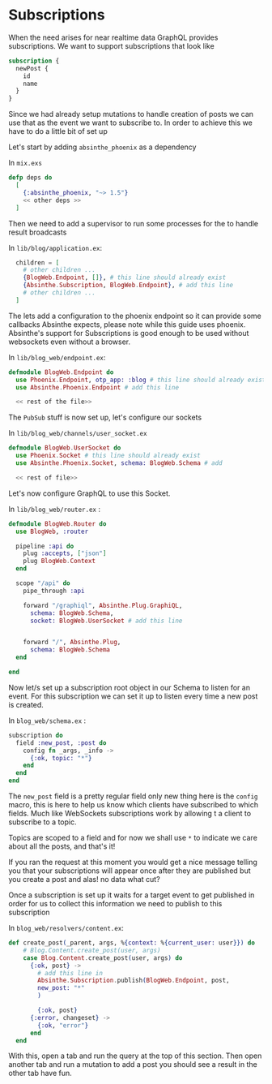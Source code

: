 # Subscriptions

When the need arises for near realtime data GraphQL provides subscriptions. We want to support subscriptions that look like

```graphql
subscription {
  newPost {
    id
    name
  }
}
```

Since we had already setup mutations to handle creation of posts we can use that as the event we want to subscribe to. In order to achieve this we have to do a little bit of set up

Let's start by adding `absinthe_phoenix` as a dependency

In `mix.exs`

```elixir
defp deps do
  [
    {:absinthe_phoenix, "~> 1.5"}
    << other deps >>
  ]
```

Then we need to add a supervisor to run some processes for the to handle result broadcasts

In `lib/blog/application.ex`:

```elixir
  children = [
    # other children ...
    {BlogWeb.Endpoint, []}, # this line should already exist
    {Absinthe.Subscription, BlogWeb.Endpoint}, # add this line
    # other children ...
  ]
```

The lets add a configuration to the phoenix endpoint so it can provide some callbacks Absinthe expects, please note while this guide uses phoenix. Absinthe's support for Subscriptions is good enough to be used without websockets even without a browser.

In `lib/blog_web/endpoint.ex`:

```elixir
defmodule BlogWeb.Endpoint do
  use Phoenix.Endpoint, otp_app: :blog # this line should already exist
  use Absinthe.Phoenix.Endpoint # add this line

  << rest of the file>>
```

The `PubSub` stuff is now set up, let's configure our sockets

In `lib/blog_web/channels/user_socket.ex`

```elixir
defmodule BlogWeb.UserSocket do
  use Phoenix.Socket # this line should already exist
  use Absinthe.Phoenix.Socket, schema: BlogWeb.Schema # add

  << rest of file>>
```

Let's now configure GraphQL to use this Socket.

In `lib/blog_web/router.ex` :

```elixir
defmodule BlogWeb.Router do
  use BlogWeb, :router

  pipeline :api do
    plug :accepts, ["json"]
    plug BlogWeb.Context
  end

  scope "/api" do
    pipe_through :api

    forward "/graphiql", Absinthe.Plug.GraphiQL,
      schema: BlogWeb.Schema,
      socket: BlogWeb.UserSocket # add this line


    forward "/", Absinthe.Plug,
      schema: BlogWeb.Schema
  end

end
```

Now let/s set up a subscription root object in our Schema to listen for an event. For this subscription we can set it up to listen every time a new post is created.

In `blog_web/schema.ex` :

```elixir
subscription do
  field :new_post, :post do
    config fn _args, _info ->
      {:ok, topic: "*"}
    end
  end
end
```

The `new_post` field is a pretty regular field only new thing here is the `config` macro, this is
here to help us know which clients have subscribed to which fields. Much like WebSockets subscriptions work by allowing t a client to subscribe to a topic.

Topics are scoped to a field and for now we shall use `*` to indicate we care about all the posts, and that's it!

If you ran the request at this moment you would get a nice message telling you that your subscriptions will appear once after they are published but you create a post and alas! no data what cut?

Once a subscription is set up it waits for a target event to get published in order for us to collect this information we need to publish to this subscription

In `blog_web/resolvers/content.ex`:

```elixir
def create_post(_parent, args, %{context: %{current_user: user}}) do
    # Blog.Content.create_post(user, args)
    case Blog.Content.create_post(user, args) do
      {:ok, post} ->
        # add this line in
        Absinthe.Subscription.publish(BlogWeb.Endpoint, post,
        new_post: "*"
        )

        {:ok, post}
      {:error, changeset} ->
        {:ok, "error"}
      end
  end
```

With this, open a tab and run the query at the top of this section. Then open another tab and run a mutation to add a post you should see a result in the other tab have fun.

<img style="box-shadow: 0 0 6px #ccc;" src="assets/tutorial/graphiql_new_post_sub.png" alt=""/>
